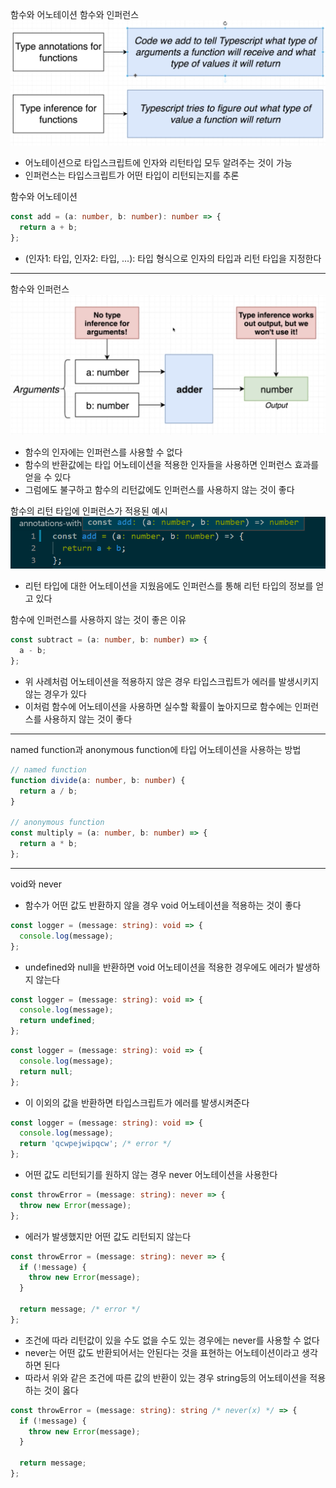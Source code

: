 함수와 어노테이션 함수와 인퍼런스
![function_annotation_inference](../img/function_annotation_inference.png)

- 어노테이션으로 타입스크립트에 인자와 리턴타입 모두 알려주는 것이 가능
- 인퍼런스는 타입스크립트가 어떤 타입이 리턴되는지를 추론

함수와 어노테이션

```ts
const add = (a: number, b: number): number => {
  return a + b;
};
```

- (인자1: 타입, 인자2: 타입, ...): 타입 형식으로 인자의 타입과 리턴 타입을 지정한다

---

함수와 인퍼런스
![function_inference](../img/function_inference.png)

- 함수의 인자에는 인퍼런스를 사용할 수 없다
- 함수의 반환값에는 타입 어노테이션을 적용한 인자들을 사용하면 인퍼런스 효과를 얻을 수 있다
- 그럼에도 불구하고 함수의 리턴값에도 인퍼런스를 사용하지 않는 것이 좋다

함수의 리턴 타입에 인퍼런스가 적용된 예시
![function_output_inference](../img/function_output_inference.png)

- 리턴 타입에 대한 어노테이션을 지웠음에도 인퍼런스를 통해 리턴 타입의 정보를 얻고 있다

함수에 인퍼런스를 사용하지 않는 것이 좋은 이유

```ts
const subtract = (a: number, b: number) => {
  a - b;
};
```

- 위 사례처럼 어노테이션을 적용하지 않은 경우 타입스크립트가 에러를 발생시키지 않는 경우가 있다
- 이처럼 함수에 어노테이션을 사용하면 실수할 확률이 높아지므로 함수에는 인퍼런스를 사용하지 않는 것이 좋다

---

named function과 anonymous function에 타입 어노테이션을 사용하는 방법

```ts
// named function
function divide(a: number, b: number) {
  return a / b;
}

// anonymous function
const multiply = (a: number, b: number) => {
  return a * b;
};
```

---

void와 never

- 함수가 어떤 값도 반환하지 않을 경우 void 어노테이션을 적용하는 것이 좋다

```ts
const logger = (message: string): void => {
  console.log(message);
};
```

- undefined와 null을 반환하면 void 어노테이션을 적용한 경우에도 에러가 발생하지 않는다

```ts
const logger = (message: string): void => {
  console.log(message);
  return undefined;
};
```

```ts
const logger = (message: string): void => {
  console.log(message);
  return null;
};
```

- 이 이외의 값을 반환하면 타입스크립트가 에러를 발생시켜준다

```ts
const logger = (message: string): void => {
  console.log(message);
  return 'qcwpejwipqcw'; /* error */
};
```

- 어떤 값도 리턴되기를 원하지 않는 경우 never 어노테이션을 사용한다

```ts
const throwError = (message: string): never => {
  throw new Error(message);
};
```

- 에러가 발생했지만 어떤 값도 리턴되지 않는다

```ts
const throwError = (message: string): never => {
  if (!message) {
    throw new Error(message);
  }

  return message; /* error */
};
```

- 조건에 따라 리턴값이 있을 수도 없을 수도 있는 경우에는 never를 사용할 수 없다
- never는 어떤 값도 반환되어서는 안된다는 것을 표현하는 어노테이션이라고 생각하면 된다
- 따라서 위와 같은 조건에 따른 값의 반환이 있는 경우 string등의 어노테이션을 적용하는 것이 옳다

```ts
const throwError = (message: string): string /* never(x) */ => {
  if (!message) {
    throw new Error(message);
  }

  return message;
};
```
